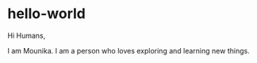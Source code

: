 # hello-world

Hi Humans,

I am Mounika. I am a person who loves exploring and learning new things. 
